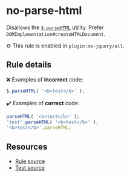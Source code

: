 # no-parse-html

Disallows the [`$.parseHTML`](https://api.jquery.com/jQuery.parseHTML/) utility. Prefer `DOMImplementation#createHTMLDocument`.

⚙️ This rule is enabled in `plugin:no-jquery/all`.

## Rule details

❌ Examples of **incorrect** code:
```js
$.parseHTML( '<b>test</b>' );
```

✔️ Examples of **correct** code:
```js
parseHTML( '<b>test</b>' );
'test'.parseHTML( '<b>test</b>' );
'<b>test</b>'.parseHTML;
```

## Resources

* [Rule source](/src/rules/no-parse-html.js)
* [Test source](/tests/rules/no-parse-html.js)
